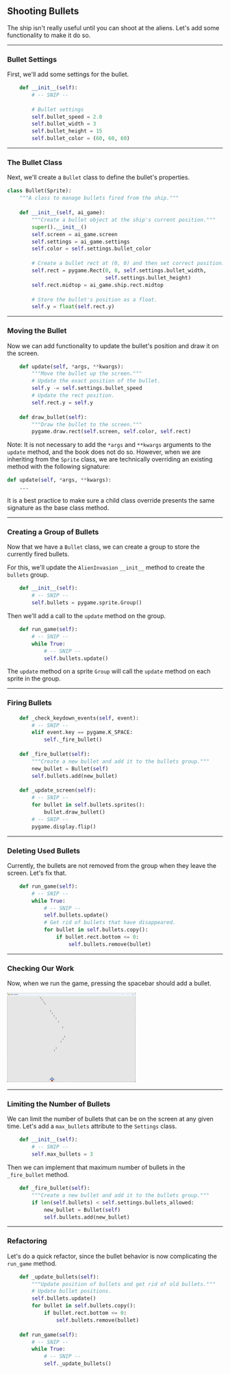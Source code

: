 ## Shooting Bullets

The ship isn't really useful until you can shoot at the aliens. Let's
add some functionality to make it do so.

---

### Bullet Settings

First, we'll add some settings for the bullet.

```python
    def __init__(self):
        # -- SNIP --

        # Bullet settings
        self.bullet_speed = 2.0
        self.bullet_width = 3
        self.bullet_height = 15
        self.bullet_color = (60, 60, 60)
```

---

### The Bullet Class

Next, we'll create a `Bullet` class to define the bullet's properties.

```python
class Bullet(Sprite):
    """A class to manage bullets fired from the ship."""

    def __init__(self, ai_game):
        """Create a bullet object at the ship's current position."""
        super().__init__()
        self.screen = ai_game.screen
        self.settings = ai_game.settings
        self.color = self.settings.bullet_color

        # Create a bullet rect at (0, 0) and then set correct position.
        self.rect = pygame.Rect(0, 0, self.settings.bullet_width,
                                self.settings.bullet_height)
        self.rect.midtop = ai_game.ship.rect.midtop

        # Store the bullet's position as a float.
        self.y = float(self.rect.y)
```

---

### Moving the Bullet

Now we can add functionality to update the bullet's position and draw 
it on the screen.

```python
    def update(self, *args, **kwargs):
        """Move the bullet up the screen."""
        # Update the exact position of the bullet.
        self.y -= self.settings.bullet_speed
        # Update the rect position.
        self.rect.y = self.y

    def draw_bullet(self):
        """Draw the bullet to the screen."""
        pygame.draw.rect(self.screen, self.color, self.rect)
```

Note: It is not necessary to add the `*args` and `**kwargs` arguments
to the `update` method, and the book does not do so. However, when
we are inheriting from the `Sprite` class, we are technically overriding
an existing method with the following signature:

```python
def update(self, *args, **kwargs):
    ...
```

It is a best practice to make sure a child class override presents the 
same signature as the base class method.

---

### Creating a Group of Bullets

Now that we have a `Bullet` class, we can create a group to store the
currently fired bullets.

For this, we'll update the `AlienInvasion` `__init__` method to create
the `bullets` group.

```python
    def __init__(self):
        # -- SNIP --
        self.bullets = pygame.sprite.Group()
```

Then we'll add a call to the `update` method on the group.

```python
    def run_game(self):
        # -- SNIP --
        while True:
            # -- SNIP --
            self.bullets.update()
```

The `update` method on a sprite `Group` will call the `update` method
on each sprite in the group.

---

### Firing Bullets

```python
    def _check_keydown_events(self, event):
        # -- SNIP --
        elif event.key == pygame.K_SPACE:
            self._fire_bullet()

    def _fire_bullet(self):
        """Create a new bullet and add it to the bullets group."""
        new_bullet = Bullet(self)
        self.bullets.add(new_bullet)

    def _update_screen(self):
        # -- SNIP --
        for bullet in self.bullets.sprites():
            bullet.draw_bullet()
        # -- SNIP --
        pygame.display.flip()
```

---

### Deleting Used Bullets

Currently, the bullets are not removed from the group when they leave
the screen. Let's fix that.

```python
    def run_game(self):
        # -- SNIP --
        while True:
            # -- SNIP --
            self.bullets.update()
            # Get rid of bullets that have disappeared.
            for bullet in self.bullets.copy():
                if bullet.rect.bottom <= 0:
                    self.bullets.remove(bullet)
```

---

### Checking Our Work

Now, when we run the game, pressing the spacebar should add a bullet.

![](../../images/bullets.png)

---

### Limiting the Number of Bullets

We can limit the number of bullets that can be on the screen at any
given time. Let's add a `max_bullets` attribute to the `Settings`
class.

```python
    def __init__(self):
        # -- SNIP --
        self.max_bullets = 3
```

Then we can implement that maximum number of bullets in the 
`_fire_bullet` method.

```python
    def _fire_bullet(self):
        """Create a new bullet and add it to the bullets group."""
        if len(self.bullets) < self.settings.bullets_allowed:
            new_bullet = Bullet(self)
            self.bullets.add(new_bullet)
```

---

### Refactoring

Let's do a quick refactor, since the bullet behavior is now
complicating the `run_game` method.

```python
    def _update_bullets(self):
        """Update position of bullets and get rid of old bullets."""
        # Update bullet positions.
        self.bullets.update()
        for bullet in self.bullets.copy():
            if bullet.rect.bottom <= 0:
                self.bullets.remove(bullet)

    def run_game(self):
        # -- SNIP --
        while True:
            # -- SNIP --
            self._update_bullets()
```
